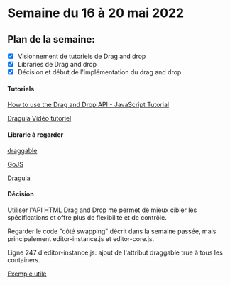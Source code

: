 # Semaine du 16 à 20 mai 2022

## Plan de la semaine:
- [x] Visionnement de tutoriels de Drag and drop
- [x] Libraries de Drag and drop
- [x] Décision et début de l'implémentation du drag and drop

#### Tutoriels
[How to use the Drag and Drop API - JavaScript Tutorial](https://www.youtube.com/watch?v=OHTudicK7nY&ab_channel=dcode)

[Dragula Vidéo tutoriel](https://www.youtube.com/watch?v=4Mo340tYlPw&ab_channel=Cukmekerb%27sCodingClass)

#### Librarie à regarder
[draggable](https://shopify.github.io/draggable/)

[GoJS](https://gojs.net/latest/)

[Dragula](https://bevacqua.github.io/dragula/)

#### Décision

Utiliser l'API HTML Drag and Drop me permet de mieux cibler les spécifications et offre plus de flexibilité et de contrôle.

Regarder le code "côté swapping" décrit dans la semaine passée, mais principalement editor-instance.js et editor-core.js.

Ligne 247 d'editor-instance.js: ajout de l'attribut draggable true à tous les containers.

[Exemple utile](https://jsfiddle.net/radonirinamaminiaina/zfnj5rv4/)